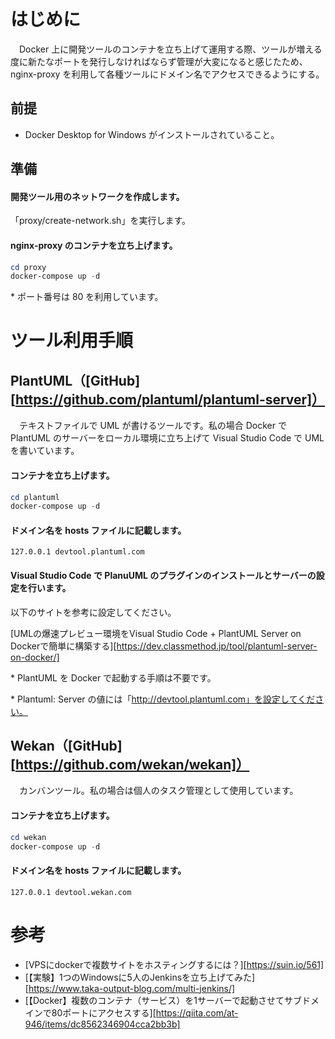 # はじめに
　Docker 上に開発ツールのコンテナを立ち上げて運用する際、ツールが増える度に新たなポートを発行しなければならず管理が大変になると感じたため、nginx-proxy を利用して各種ツールにドメイン名でアクセスできるようにする。



## 前提

* Docker Desktop for Windows がインストールされていること。



## 準備

#### 開発ツール用のネットワークを作成します。

「proxy/create-network.sh」を実行します。

#### nginx-proxy のコンテナを立ち上げます。

```powershell
cd proxy
docker-compose up -d
```

\* ポート番号は 80 を利用しています。



# ツール利用手順

## PlantUML（[GitHub][https://github.com/plantuml/plantuml-server]）

　テキストファイルで UML が書けるツールです。私の場合 Docker で PlantUML のサーバーをローカル環境に立ち上げて Visual Studio Code で UML を書いています。

#### コンテナを立ち上げます。

```powershell
cd plantuml
docker-compose up -d
```

#### ドメイン名を hosts ファイルに記載します。

```
127.0.0.1 devtool.plantuml.com
```

#### Visual Studio Code で PlanuUML のプラグインのインストールとサーバーの設定を行います。

以下のサイトを参考に設定してください。

[UMLの爆速プレビュー環境をVisual Studio Code + PlantUML Server on Dockerで簡単に構築する][https://dev.classmethod.jp/tool/plantuml-server-on-docker/]

\* PlantUML を Docker で起動する手順は不要です。

\* Plantuml: Server の値には「http://devtool.plantuml.com」を設定してください。



## Wekan（[GitHub][https://github.com/wekan/wekan]）

　カンバンツール。私の場合は個人のタスク管理として使用しています。

#### コンテナを立ち上げます。

```powershell
cd wekan
docker-compose up -d
```

#### ドメイン名を hosts ファイルに記載します。

```
127.0.0.1 devtool.wekan.com
```



# 参考

* [VPSにdockerで複数サイトをホスティングするには？][https://suin.io/561]
* [【実験】1つのWindowsに5人のJenkinsを立ち上げてみた][https://www.taka-output-blog.com/multi-jenkins/]
* [【Docker】複数のコンテナ（サービス）を1サーバーで起動させてサブドメインで80ポートにアクセスする][https://qiita.com/at-946/items/dc8562346904cca2bb3b]

